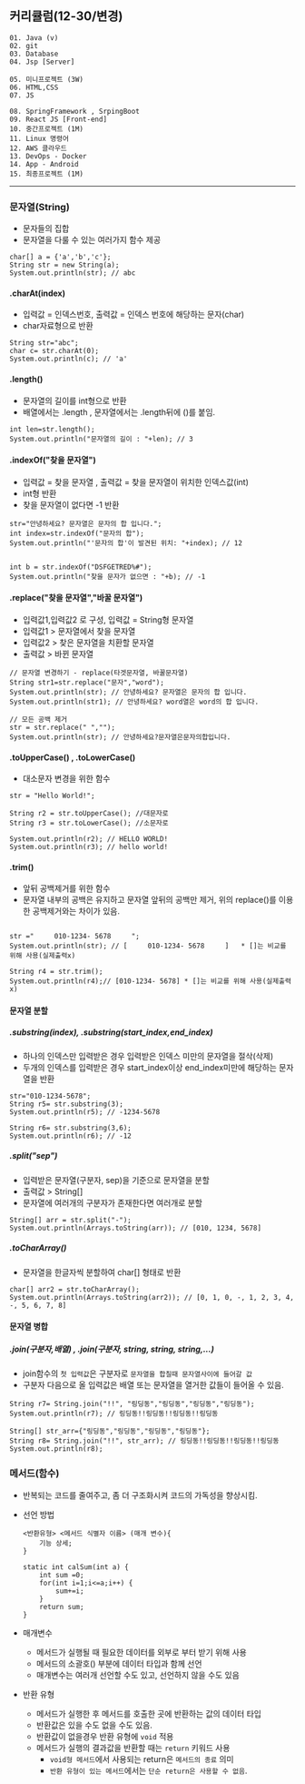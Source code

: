 ## 커리큘럼(12-30/변경)
```
01. Java (v)
02. git 
03. Database
04. Jsp [Server]

05. 미니프로젝트 (3W)
06. HTML,CSS  
07. JS

08. SpringFramework , SrpingBoot
09. React JS [Front-end]
10. 중간프로젝트 (1M)
11. Linux 명령어
12. AWS 클라우드
13. DevOps - Docker
14. App - Android
15. 최종프로젝트 (1M)
```
---
### 문자열(String)
+ 문자들의 집합
+ 문자열을 다룰 수 있는 여러가지 함수 제공
```
char[] a = {'a','b','c'};
String str = new String(a);
System.out.println(str); // abc
```
#### .charAt(index)
+ 입력값 = 인덱스번호, 출력값 = 인덱스 번호에 해당하는 문자(char)
+ char자료형으로 반환
```
String str="abc";
char c= str.charAt(0);
System.out.println(c); // 'a'
```

#### .length()
+ 문자열의 길이를 int형으로 반환
+ 배열에서는 .length  , 문자열에서는 .length뒤에 ()를 붙임.

```
int len=str.length();
System.out.println("문자열의 길이 : "+len); // 3

```

#### .indexOf("찾을 문자열")
+ 입력값 = 찾을 문자열 ,  출력값 = 찾을 문자열이 위치한 인덱스값(int)
+ int형 반환
+ 찾을 문자열이 없다면 -1 반환
```
str="안녕하세요? 문자열은 문자의 합 입니다.";
int index=str.indexOf("문자의 합");
System.out.println("'문자의 합'이 발견된 위치: "+index); // 12


int b = str.indexOf("DSFGETRED%#");
System.out.println("찾을 문자가 없으면 : "+b); // -1

```

#### .replace("찾을 문자열","바꿀 문자열")
+ 입력값1,입력값2 로 구성, 입력값 = String형 문자열
+ 입력값1 > 문자열에서 찾을 문자열
+ 입력값2 > 찾은 문자열을 치환할 문자열
+ 출력값 > 바뀐 문자열
```
// 문자열 변경하기 - replace(타겟문자열, 바꿀문자열)
String str1=str.replace("문자","word");
System.out.println(str); // 안녕하세요? 문자열은 문자의 합 입니다.
System.out.println(str1); // 안녕하세요? word열은 word의 합 입니다.

// 모든 공백 제거
str = str.replace(" ","");
System.out.println(str); // 안녕하세요?문자열은문자의합입니다.
```

#### .toUpperCase() , .toLowerCase()
+ 대소문자 변경을 위한 함수
```
str = "Hello World!";
		
String r2 = str.toUpperCase(); //대문자로
String r3 = str.toLowerCase(); //소문자로

System.out.println(r2); // HELLO WORLD!
System.out.println(r3); // hello world!
```

#### .trim()
+ 앞뒤 공백제거를 위한 함수
+ 문자열 내부의 공백은 유지하고 문자열 앞뒤의 공백만 제거, 위의 replace()를 이용한 공백제거와는 차이가 있음.

```		

str ="     010-1234- 5678     ";
System.out.println(str); // [     010-1234- 5678     ]   * []는 비교를 위해 사용(실제출력x)

String r4 = str.trim();
System.out.println(r4);// [010-1234- 5678] * []는 비교를 위해 사용(실제출력x)
```
#### 문자열 분할
##### .substring(index), .substring(start_index,end_index)
+ 하나의 인덱스만 입력받은 경우 입력받은 인덱스 미만의 문자열을 절삭(삭제)
+ 두개의 인덱스를 입력받은 경우 start_index이상 end_index미만에 해당하는 문자열을 반환

```
str="010-1234-5678";
String r5= str.substring(3);
System.out.println(r5); // -1234-5678

String r6= str.substring(3,6);
System.out.println(r6); // -12

```

##### .split("sep")
+ 입력받은 문자열(구분자, sep)을 기준으로 문자열을 분할
+ 출력값 > String[]
+ 문자열에 여러개의 구분자가 존재한다면 여러개로 분할

```
String[] arr = str.split("-");
System.out.println(Arrays.toString(arr)); // [010, 1234, 5678]
```

##### .toCharArray()
+ 문자열을 한글자씩 분할하여 char[] 형태로 반환

```
char[] arr2 = str.toCharArray();
System.out.println(Arrays.toString(arr2)); // [0, 1, 0, -, 1, 2, 3, 4, -, 5, 6, 7, 8]
```

#### 문자열 병합
##### .join(구분자,배열) , .join(구분자, string, string, string,...)
+ join함수의 ```첫 입력값```은 구분자로 ```문자열을 합칠때 문자열사이에 들어갈 값```
+ 구분자 다음으로 올 입력값은 배열 또는 문자열을 열거한 값들이 들어올 수 있음.

```
String r7= String.join("!!", "링딩동","링딩동","링딩동","링딩동");
System.out.println(r7); // 링딩동!!링딩동!!링딩동!!링딩동

String[] str_arr={"링딩동","링딩동","링딩동","링딩동"};
String r8= String.join("!!", str_arr); // 링딩동!!링딩동!!링딩동!!링딩동
System.out.println(r8);

```


### 메서드(함수)
+ 반복되는 코드를 줄여주고, 좀 더 구조화시켜 코드의 가독성을 향상시킴.
+ 선언 방법
	```
	<반환유형> <메서드 식별자 이름> (매개 변수){
		기능 상세;
	}

	static int calSum(int a) {
		int sum =0;
		for(int i=1;i<=a;i++) {
			sum+=i;
		}
		return sum;
	}

	```

+ 매개변수
	+ 메서드가 실행될 때 필요한 데이터를 외부로 부터 받기 위해 사용
	+ 메서드의 소괄호() 부분에 데이터 타입과 함께 선언
	+ 매개변수는 여러개 선언할 수도 있고, 선언하지 않을 수도 있음

+ 반환 유형
	+ 메서드가 실행한 후 메서드를 호출한 곳에 반환하는 값의 데이터 타입
	+ 반환값은 있을 수도 없을 수도 있음.
	+ 반환값이 없을경우 반환 유형에 ```void``` 적용
	+ 메서드가 실행의 결과값을 반환할 때는 ```return``` 키워드 사용
		+ ```void형 메서드```에서 사용되는 return은 ```메서드의 종료``` 의미
		+ ```반환 유형이 있는 메서드```에서는 ```단순 return은 사용할 수 없음```.
